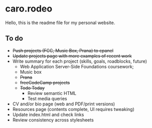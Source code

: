# caro.rodeo

Hello, this is the readme file for my personal website.

## To do
+ ~~Push projects (FCC, Music Box, Prana) to cpanel~~
+ ~~Update projects page with more examples of recent work~~
+ Write summary for each project (skills, goals, roadblocks, future)
    + Web Application Server-Side Foundations coursework;
    + Music box
    + ~~Prana~~
    + ~~freeCodeCamp projects~~
    + ~~Todo Today~~
        + Review semantic HTML
        + Test media queries
+ CV and/or bio page (web and PDF/print versions)
+ Resources page (contents complete, UI requires tweaking)
+ Update index.html and check links
+ Review consistency across stylesheets
